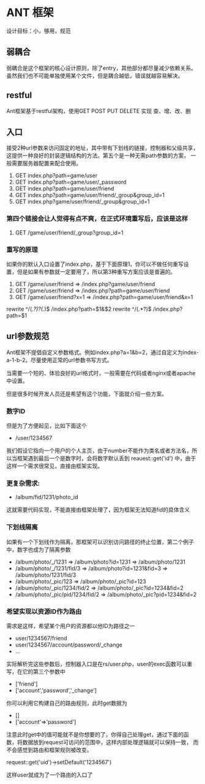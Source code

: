 # ANT 框架
设计目标：小，够用，规范

## 弱耦合
弱耦合是这个框架的核心设计原则，除了entry，其他部分都尽量减少依赖关系。虽然我们也不可能单独使用某个文件，但是耦合越低，错误就越容易解决。

## restful
Ant框架基于restful架构，使用GET POST PUT DELETE 实现 查、增、改、删

## 入口
接受2种url参数来访问固定的地址，其中带有下划线的链接，控制器和父级共享，这提供一种良好的封装逻辑结构的方法。第五个是一种无需path参数的方案，
一般需要服务器配置来配合使用。

1. GET index.php?path=game/user
2. GET index.php?path=game/user/_password
3. GET index.php?path=game/user/friend
4. GET index.php?path=game/user/friend/_group&group_id=1
5. GET index.php?game/user/friend/_group&group_id=1

### 第四个链接会让人觉得有点不爽，在正式环境重写后，应该是这样
1. GET /game/user/friend/_group?group_id=1

### 重写的原理
如果你的默认入口设置了index.php，基于下面原理1，你可以不做任何重写设置，但是如果有参数就一定要用了，所以第3种重写方案应该是普遍的。

1. GET /game/user/friend => /index.php?game/user/friend
2. GET /game/user/friend => /index.php?path=game/user/friend
3. GET /game/user/friend?x=1 => /index.php?path=game/user/friend&x=1

rewrite ^/(.*?)?(.*)$ /index.php?path=$1&$2
rewrite ^/(.*?)$ /index.php?path=$1

## url参数规范
Ant框架不提倡自定义参数格式。例如index.php?a=1&b=2，通过自定义为index-a-1-b-2。尽量使用正常的url参数书写方式。

当需要一个短的、体验良好的url格式时，一般需要在代码或者nginx或者apache中设置。

但是很多时候开发人员还是希望有这个功能，下面就介绍一些方案。

### 数字ID
但是为了方便起见，比如下面这个

* /user/1234567

我们假设它指向一个用户的个人主页，由于number不能作为类名或者方法名，所以当框架遇到最后一个是数字时，会将数字默认丢到
reauest::get('id') 中，由于这样一个需求很常见，直接由框架实现。

### 更复杂需求:

* /album/fid/1231/photo_id

这就需要代码实现，不能直接由框架处理了，因为框架无法知道fid的具体含义

### 下划线隔离
如果有一个下划线作为隔离，那框架可以识别访问路径的终止位置，第二个例子中，数字也成为了隔离参数

* /album/photo/_/1231 =>  /album/photo?id=1231 => /album/photo/1231
* /album/photo/_/1231/fid/3 =>  /album/photo?id=1231&fid=3 => /album/photo/1231/fid/3
* /album/photo/_pic/123 => /album/photo/_pic?id=123
* /album/photo/_pic/1234/fid/2 => /album/photo/_pic?id=1234&fid=2
* /album/photo/_pic/pid/1234/fid/2 => /album/photo/_pic?pid=1234&fid=2

### 希望实现以资源ID作为路由
需求是这样，希望某个用户的资源都以他ID为路径之一
* user/1234567/friend
* user/1234567/account/password/_change
* ...

实际解析完这些参数后，控制器入口是在rs/user.php，user的exec函数可以重写，在它的第三个参数中

* ['friend']
* ['account','password','_change']

你可以利用它构建自己的路由规则，此时get数据为

* []
* ['account'=>'password']

注意此时get中的值可能就不是你想要的了，你得自己处理get，通过下面的函数，将数据放到request可访问的范围中，这样内部处理逻辑就可以保持一致，
而不会感觉到路由和框架规则被改变。

request::get('uid')->setDefault('1234567')

这样user就成为了一个路由的入口了